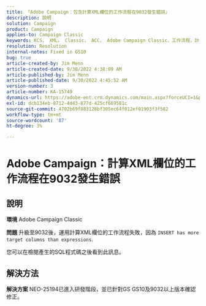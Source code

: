 ```yaml
---
title: 「Adobe Campaign：包含計算XML欄位的工作流程在9032發生錯誤」
description: 說明
solution: Campaign
product: Campaign
applies-to: Campaign Classic
keywords: KCS， XML， Classic， ACC， Adobe Campaign Classic，工作流程，計算的XML欄位，錯誤， 9032
resolution: Resolution
internal-notes: Fixed in GS10
bug: true
article-created-by: Jim Menn
article-created-date: 9/30/2022 4:38:09 AM
article-published-by: Jim Menn
article-published-date: 9/30/2022 4:45:52 AM
version-number: 3
article-number: KA-15749
dynamics-url: https://adobe-ent.crm.dynamics.com/main.aspx?forceUCI=1&pagetype=entityrecord&etn=knowledgearticle&id=26d44eae-7940-ed11-9db1-0022480866ad
exl-id: dcb134eb-8712-4d43-877d-425cf669581c
source-git-commit: 4702b69f883128bf305ec64f012ef01903f3f582
workflow-type: tm+mt
source-wordcount: '87'
ht-degree: 3%

---
```


# Adobe Campaign：計算XML欄位的工作流程在9032發生錯誤

## 說明


<b>環境</b>
Adobe Campaign Classic

<b>問題</b>
升級至9032後，運用計算XML欄位的工作流程失敗，因為 `INSERT has more target columns than expressions`.

您可以在檢閱產生的SQL程式碼之後看到此訊息。




## 解決方法


<b>解決方案</b>
NEO-25194已進入研發階段，並已針對GS GS10及9032以上版本確認修正。
